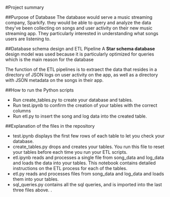 #Project summary

##Purpose of Database
The database would serve a music streaming company, Sparkify. they would be able to query and analyze the data they've been collecting on songs and user activity on their new music streaming app. They particularly interested in understanding what songs users are listening to.

##Database schema design and ETL Pipeline
A **Star schema database** design model was used because it is particularly optimized for queries which is the main reason for the database

The function of the ETL pipelines is to extraect the data that resides in a directory of JSON logs on user activity on the app, as well as a directory with JSON metadata on the songs in their app.

##How to run the Python scripts
* Run create_tables.py to create your database and tables.
* Run test.ipynb to confirm the creation of your tables with the correct columns
* Run etl.py to insert the song and log data into the created table.

##Explanation of the files in the repository

* test.ipynb displays the first few rows of each table to let you check your database.
* create_tables.py drops and creates your tables. You run this file to reset your tables before each time you run your ETL scripts.
* etl.ipynb reads and processes a single file from song_data and log_data and loads the data into your tables. This notebook contains detailed instructions on the ETL process for each of the tables.
* etl.py reads and processes files from song_data and log_data and loads them into your tables. 
* sql_queries.py contains all the sql queries, and is imported into the last three files above.
.
